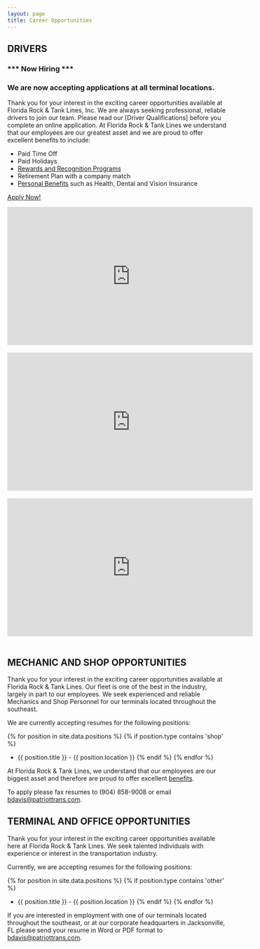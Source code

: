 ```yaml
---
layout: page
title: Career Opportunities
---
```


## DRIVERS

### **\*\*\* Now Hiring \*\*\***

### **We are now accepting applications at all terminal locations.**

Thank you for your interest in the exciting career opportunities available at Florida Rock &amp; Tank Lines, Inc. We are always seeking professional, reliable drivers to join our team. Please read our [Driver Qualifications] before you complete an online application. At Florida Rock &amp; Tank Lines we understand that our employees are our greatest asset and we are proud to offer excellent benefits to include:

* Paid Time Off
* Paid Holidays
* [Rewards and Recognition Programs]
* Retirement Plan with a company match
* [Personal Benefits] such as Health, Dental and Vision Insurance

[Apply Now!]

<iframe allowfullscreen="" frameborder="0" height="315" src="http://www.youtube.com/embed/3m37OYtHvNc?rel=0" width="560"></iframe><br /><br />
<iframe allowfullscreen="" frameborder="0" height="315" src="https://www.youtube.com/embed/doh-oSvZOzc" width="560"></iframe><br /><br />
<iframe allowfullscreen="" frameborder="0" height="315" src="http://www.youtube.com/embed/KTOLhkycJP0?rel=0" width="560"></iframe><br /><br />

## MECHANIC AND SHOP OPPORTUNITIES

Thank you for your interest in the exciting career opportunities available at Florida Rock &amp; Tank Lines. Our fleet is one of the best in the industry, largely in part to our employees. We seek experienced and reliable Mechanics and Shop Personnel for our terminals located throughout the southeast.

We are currently accepting resumes for the following positions:

{% for position in site.data.positions %}
    {% if position.type contains 'shop' %}
* {{ position.title }} - {{ position.location }}
    {% endif %}
{% endfor %}

At Florida Rock &amp; Tank Lines, we understand that our employees are our biggest asset and therefore are proud to offer excellent [benefits][Personal Benefits].

To apply please fax resumes to (904) 858-9008 or email [bdavis@patriottrans.com].

## TERMINAL AND OFFICE OPPORTUNITIES

Thank you for your interest in the exciting career opportunities available here at Florida Rock & Tank Lines. We seek talented individuals with experience or interest in the transportation industry.

Currently, we are accepting resumes for the following positions:

{% for position in site.data.positions %}
    {% if position.type contains 'other' %}
* {{ position.title }} - {{ position.location }}
    {% endif %}
{% endfor %}

If you are interested in employment with one of our terminals located throughout the southeast, or at our corporate headquarters in Jacksonville, FL please send your resume in Word or PDF format to [bdavis@patriottrans.com].
	
[Rewards and Recognition Programs]: safety-driver-incentives.html
[Personal Benefits]: drivers-benefits.html
[bdavis@patriottrans.com]: mailto:bdavis@patriottrans.com
[Diver Qualifications]: drivers-qualifications.html
[Apply Now!]: https://ebe.floridarockandtanklines.com/Recruiting/Pages/DriverWelcome.aspx?referral=CorporateSite
